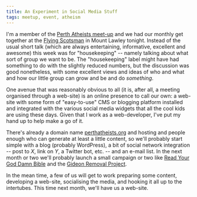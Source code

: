 ```yaml
---
title: An Experiment in Social Media Stuff
tags: meetup, event, atheism
---
```


I'm a member of the [Perth Atheists meet-up](http://www.perthatheists.org/) and
we had our monthly get together at the [Flying
Scotsman](http://flyingscotsman.com.au/) in Mount Lawley tonight. Instead of
the usual short talk (which are always entertaining, informative, excellent and
awesome) this week was for "housekeeping" -- namely talking about what sort of
group we want to be. The "housekeeping" label might have had something to do
with the slightly reduced numbers, but the discussion was good nonetheless,
with some excellent views and ideas of who and what and how our little group
can grow and be and do *something*.

<!--more-->

One avenue that was reasonably obvious to all (it is, after all, a meeting
organised through a web-site) is an online presence to call our own: a web-site
with some form of "easy-to-use" CMS or blogging platform installed and
integrated with the various social media widgets that all the cool kids are
using these days. Given that I work as a web-developer, I've put my hand up to
help make a go of it.

There's already a domain name
[perthatheists.org](http://www.perthatheists.org/) and hosting and people
enough who can generate at least a little content, so we'll probably start
simple with a blog (probably WordPress), a bit of social network integration --
post to *X*, link on *Y*, a Twitter bot, etc. -- and an e-mail list. In the
next month or two we'll probably launch a small campaign or two like [Read Your
God Damn Bible](http://www.readyourgoddamnbible.com/) and the [Gideon Removal
Project](http://gideonremoval.godlessheathens.org.uk/).

In the mean time, a few of us will get to work preparing some content,
developing a web-site, socialising the media, and hooking it all up to the
intertubes. This time next month, we'll have us a web-site.
